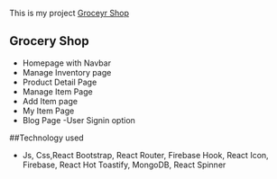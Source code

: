 This is my project [Groceyr Shop](https://wedding-ultra-shots.web.app/)
## Grocery Shop
- Homepage with Navbar
- Manage Inventory page
- Product Detail Page
- Manage Item Page
- Add Item page
- My Item Page
- Blog Page
-User Signin option

##Technology used
- Js, Css,React Bootstrap, React Router, Firebase Hook, React Icon, Firebase, React Hot Toastify, MongoDB, React Spinner

